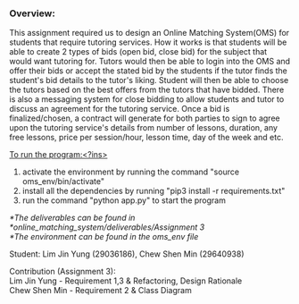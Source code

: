 ### Overview:
This assignment required us to design an Online Matching System(OMS) for students that require tutoring services. How it works is that students will be able to create 2 types of bids (open bid, close bid) for the subject that would want tutoring for. Tutors would then be able to login into the OMS and offer their bids or accept the stated bid by the students if the tutor finds the student's bid details to the tutor's liking. Student will then be able to choose the tutors based on the best offers from the tutors that have bidded. There is also a messaging system for close bidding to allow students and tutor to discuss an agreement for the tutoring service. Once a bid is finalized/chosen, a contract will generate for both parties to sign to agree upon the tutoring service's details from number of lessons, duration, any free lessons, price per session/hour, lesson time, day of the week and etc.

<ins>To run the program:<?ins>
1. activate the environment by running the command "source oms_env/bin/activate"
2. install all the dependencies by running "pip3 install -r requirements.txt"
3. run the command "python app.py" to start the program

_*The deliverables can be found in *online_matching_system/deliverables/Assignment 3_ <br>
_*The environment can be found in the oms_env file_

Student: Lim Jin Yung (29036186), Chew Shen Min (29640938)

Contribution (Assignment 3): <br>
Lim Jin Yung - Requirement 1,3 & Refactoring, Design Rationale <br>
Chew Shen Min - Requirement 2 & Class Diagram

